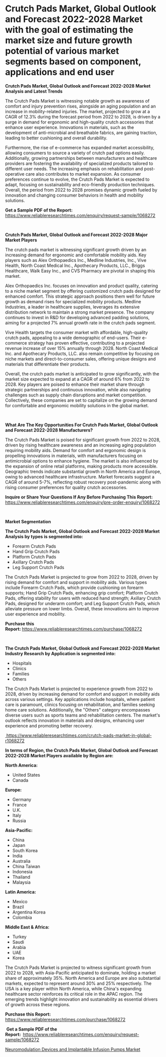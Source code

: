 <p><h1>Crutch Pads Market, Global Outlook and Forecast 2022-2028 Market with the goal of estimating the market size and future growth potential of various market segments based on component, applications and end user</h1></p><p><strong>Crutch Pads Market, Global Outlook and Forecast 2022-2028 Market Analysis and Latest Trends</strong></p>
<p><p>The Crutch Pads Market is witnessing notable growth as awareness of comfort and injury prevention rises, alongside an aging population and an increase in mobility-related injuries. The market, projected to grow at a CAGR of 12.3% during the forecast period from 2022 to 2028, is driven by a surge in demand for ergonomic and high-quality crutch accessories that enhance user experience. Innovations in materials, such as the development of anti-microbial and breathable fabrics, are gaining traction, leading to better cushioning and overall durability.</p><p>Furthermore, the rise of e-commerce has expanded market accessibility, allowing consumers to source a variety of crutch pad options easily. Additionally, growing partnerships between manufacturers and healthcare providers are fostering the availability of specialized products tailored to different user needs. The increasing emphasis on rehabilitation and post-operative care also contributes to market expansion. As consumer preferences continue to evolve, the Crutch Pads Market is expected to adapt, focusing on sustainability and eco-friendly production techniques. Overall, the period from 2022 to 2028 promises dynamic growth fueled by innovation and changing consumer behaviors in health and mobility solutions.</p></p>
<p><strong>Get a Sample PDF of the Report:&nbsp;</strong> <a href="https://www.reliableresearchtimes.com/enquiry/request-sample/1068272?utm_campaign=2931&utm_medium=2&utm_source=Github&utm_content=ia&utm_term=21032025&utm_id=crutch-pads-market-global-outlook-and-forecast-2022-2028">https://www.reliableresearchtimes.com/enquiry/request-sample/1068272</a></p>
<p>&nbsp;</p>
<p><strong>Crutch Pads Market, Global Outlook and Forecast 2022-2028 Major Market Players</strong></p>
<p><p>The crutch pads market is witnessing significant growth driven by an increasing demand for ergonomic and comfortable mobility aids. Key players such as Alex Orthopaedics Inc., Medline Industries, Inc., Vive Health, North Coast Medical Inc., Apothecary Products, LLC., Briggs Healthcare, Walk Easy Inc., and CVS Pharmacy are pivotal in shaping this market.</p><p>Alex Orthopaedics Inc. focuses on innovation and product quality, catering to a niche market segment by offering customized crutch pads designed for enhanced comfort. This strategic approach positions them well for future growth as demand rises for specialized mobility products. Medline Industries, a leader in healthcare supplies, leverages its extensive distribution network to maintain a strong market presence. The company continues to invest in R&D for developing advanced padding solutions, aiming for a projected 7% annual growth rate in the crutch pads segment.</p><p>Vive Health targets the consumer market with affordable, high-quality crutch pads, appealing to a wide demographic of end-users. Their e-commerce strategy has proven effective, contributing to a projected revenue increase of over 15% annually through 2028. North Coast Medical Inc. and Apothecary Products, LLC. also remain competitive by focusing on niche markets and direct-to-consumer sales, offering unique designs and materials that differentiate their products.</p><p>Overall, the crutch pads market is anticipated to grow significantly, with the market size expected to expand at a CAGR of around 6% from 2022 to 2028. Key players are poised to enhance their market share through strategic partnerships and continuous innovation, while also navigating challenges such as supply chain disruptions and market competition. Collectively, these companies are set to capitalize on the growing demand for comfortable and ergonomic mobility solutions in the global market.</p></p>
<p>&nbsp;</p>
<p><strong>What Are The Key Opportunities For Crutch Pads Market, Global Outlook and Forecast 2022-2028 Manufacturers?</strong></p>
<p><p>The Crutch Pads Market is poised for significant growth from 2022 to 2028, driven by rising healthcare awareness and an increasing aging population requiring mobility aids. Demand for comfort and ergonomic design is propelling innovations in materials, with manufacturers focusing on antimicrobial options to enhance hygiene. The market is also influenced by the expansion of online retail platforms, making products more accessible. Geographic trends indicate substantial growth in North America and Europe, owing to advanced healthcare infrastructure. Market forecasts suggest a CAGR of around 5-7%, reflecting robust recovery post-pandemic along with rising consumer preferences for quality crutch accessories.</p></p>
<p><strong>Inquire or Share Your Questions If Any Before Purchasing This Report:</strong> <a href="https://www.reliableresearchtimes.com/enquiry/pre-order-enquiry/1068272?utm_campaign=2931&utm_medium=2&utm_source=Github&utm_content=ia&utm_term=21032025&utm_id=crutch-pads-market-global-outlook-and-forecast-2022-2028">https://www.reliableresearchtimes.com/enquiry/pre-order-enquiry/1068272</a></p>
<p>&nbsp;</p>
<p><strong>Market Segmentation</strong></p>
<p><strong>The Crutch Pads Market, Global Outlook and Forecast 2022-2028 Market Analysis by types is segmented into:</strong></p>
<p><ul><li>Forearm Crutch Pads</li><li>Hand Grip Crutch Pads</li><li>Platform Crutch Pads</li><li>Axillary Crutch Pads</li><li>Leg Support Crutch Pads</li></ul></p>
<p><p>The Crutch Pads Market is projected to grow from 2022 to 2028, driven by rising demand for comfort and support in mobility aids. Various types include Forearm Crutch Pads, which provide cushioning on forearm supports; Hand Grip Crutch Pads, enhancing grip comfort; Platform Crutch Pads, offering stability for users with reduced hand strength; Axillary Crutch Pads, designed for underarm comfort; and Leg Support Crutch Pads, which alleviate pressure on lower limbs. Overall, these innovations aim to improve user experience and mobility.</p></p>
<p><strong>Purchase this Report:&nbsp;</strong><a href="https://www.reliableresearchtimes.com/purchase/1068272?utm_campaign=2931&utm_medium=2&utm_source=Github&utm_content=ia&utm_term=21032025&utm_id=crutch-pads-market-global-outlook-and-forecast-2022-2028">https://www.reliableresearchtimes.com/purchase/1068272</a></p>
<p>&nbsp;</p>
<p><strong>The Crutch Pads Market, Global Outlook and Forecast 2022-2028 Market Industry Research by Application is segmented into:</strong></p>
<p><ul><li>Hospitals</li><li>Clinics</li><li>Families</li><li>Others</li></ul></p>
<p><p>The Crutch Pads Market is projected to experience growth from 2022 to 2028, driven by increasing demand for comfort and support in mobility aids across various settings. Key applications include hospitals, where patient care is paramount, clinics focusing on rehabilitation, and families seeking home care solutions. Additionally, the "Others" category encompasses diverse users such as sports teams and rehabilitation centers. The market's outlook reflects innovation in materials and designs, enhancing user experience and promoting better recovery.</p></p>
<p><a href="https://www.reliableresearchtimes.com/crutch-pads-market-in-global-r1068272?utm_campaign=2931&utm_medium=2&utm_source=Github&utm_content=ia&utm_term=21032025&utm_id=crutch-pads-market-global-outlook-and-forecast-2022-2028">&nbsp;https://www.reliableresearchtimes.com/crutch-pads-market-in-global-r1068272</a></p>
<p><strong>In terms of Region, the Crutch Pads Market, Global Outlook and Forecast 2022-2028 Market Players available by Region are:</strong></p>
<p>
    <p> <strong> North America: </strong>
        <ul>
            <li>United States</li>
            <li>Canada</li>
        </ul>
        </p> 
    <p> <strong> Europe: </strong>
        <ul>
            <li>Germany</li>
            <li>France</li>
            <li>U.K.</li>
            <li>Italy</li>
            <li>Russia</li>
        </ul>
        </p> 
    <p> <strong> Asia-Pacific: </strong>
        <ul>
            <li>China</li>
            <li>Japan</li>
            <li>South Korea</li>
            <li>India</li>
            <li>Australia</li>
            <li>China Taiwan</li>
            <li>Indonesia</li>
            <li>Thailand</li>
            <li>Malaysia</li>
        </ul>
        </p> 
    <p> <strong> Latin America: </strong>
        <ul>
            <li>Mexico</li>
            <li>Brazil</li>
            <li>Argentina Korea</li>
            <li>Colombia</li>
        </ul>
        </p> 
    <p> <strong> Middle East & Africa: </strong>
        <ul>
            <li>Turkey</li>
            <li>Saudi</li>
            <li>Arabia</li>
            <li>UAE</li>
            <li>Korea</li>
        </ul>
    </p>
    </p>
<p><p>The Crutch Pads Market is projected to witness significant growth from 2022 to 2028, with Asia-Pacific anticipated to dominate, holding a market share of approximately 35%. North America and Europe are also substantial markets, expected to represent around 30% and 25% respectively. The USA is a key player within North America, while China's expanding healthcare sector reinforces its critical role in the APAC region. The emerging trends highlight innovation and sustainability as essential drivers of growth across these regions.</p></p>
<p><strong>Purchase this Report: </strong><a href="https://www.reliableresearchtimes.com/purchase/1068272?utm_campaign=2931&utm_medium=2&utm_source=Github&utm_content=ia&utm_term=21032025&utm_id=crutch-pads-market-global-outlook-and-forecast-2022-2028">https://www.reliableresearchtimes.com/purchase/1068272</a></p>
<p>&nbsp;<strong>Get a Sample PDF of the Report:&nbsp;&nbsp;</strong><a href="https://www.reliableresearchtimes.com/enquiry/request-sample/1068272?utm_campaign=2931&utm_medium=2&utm_source=Github&utm_content=ia&utm_term=21032025&utm_id=crutch-pads-market-global-outlook-and-forecast-2022-2028">https://www.reliableresearchtimes.com/enquiry/request-sample/1068272</a></p>
<p><strong></strong></p>
<p><p><a href="https://github.com/beberjuban9a/Market-Research-Report-List-1/blob/main/neuromodulation-devices-and-implantable-infusion-pumps-market.md?utm_campaign=2931&utm_medium=2&utm_source=Github&utm_content=ia&utm_term=21032025&utm_id=crutch-pads-market-global-outlook-and-forecast-2022-2028">Neuromodulation Devices and Implantable Infusion Pumps Market</a></p></p>